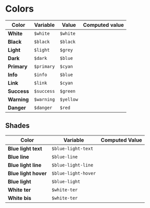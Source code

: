 # Colors

| Color         | Variable      | Value            | Computed value |
| ---           | --------      | -----            | -------------- |
| **White**     | `$white`      | `$white`          | <div class="bal-app box"><span class="bd-color has-background-white"></span></div> |
| **Black**     | `$black`      | `$black`          | <div class="bal-app box"><span class="bd-color has-background-black"></span></div> |
| **Light**     | `$light`      | `$grey`           | <div class="bal-app box"><span class="bd-color has-background-light"></span></div> |
| **Dark**      | `$dark`       | `$blue`           | <div class="bal-app box"><span class="bd-color has-background-dark"></span></div> |
| **Primary**   | `$primary`    | `$cyan`           | <div class="bal-app box"><span class="bd-color has-background-primary"></span></div> |
| **Info**      | `$info`       | `$blue`           | <div class="bal-app box"><span class="bd-color has-background-info"></span></div> |
| **Link**      | `$link`       | `$cyan`           | <div class="bal-app box"><span class="bd-color has-background-link"></span></div> |
| **Success**   | `$success`    | `$green`          | <div class="bal-app box"><span class="bd-color has-background-success"></span></div> |
| **Warning**   | `$warning`    | `$yellow`         | <div class="bal-app box"><span class="bd-color has-background-warning"></span></div> |
| **Danger**    | `$danger`     | `$red`            | <div class="bal-app box"><span class="bd-color has-background-danger"></span></div> |

 ## Shades
 
| Color                         | Variable              | Computed Value |
| ---                           | --------              | -------------- |
| **Blue light text**           | `$blue-light-text`    | <div class="bal-app box"><span class="bd-color has-background-blue-light-text"></span></div> |
| **Blue line**                 | `$blue-line`          | <div class="bal-app box"><span class="bd-color has-background-blue-line"></span></div> |
| **Blue light line**           | `$blue-light-line`    | <div class="bal-app box"><span class="bd-color has-background-blue-light-line"></span></div> |
| **Blue light hover**          | `$blue-light-hover`   | <div class="bal-app box"><span class="bd-color has-background-blue-light-hover"></span></div> |
| **Blue light**                | `$blue-light`         | <div class="bal-app box"><span class="bd-color has-background-blue-light"></span></div> |
| **White ter**                 | `$white-ter`          | <div class="bal-app box"><span class="bd-color has-background-white-ter"></span></div> |
| **White bis**                 | `$white-ter`          | <div class="bal-app box"><span class="bd-color has-background-white-ter"></span></div> |
 